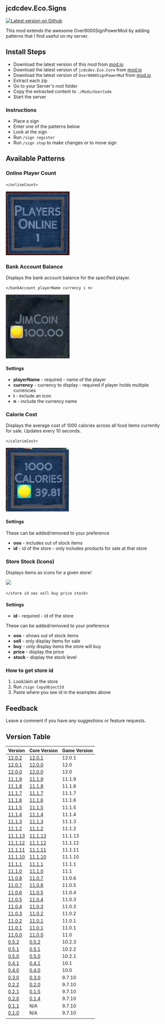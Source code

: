 ## jcdcdev.Eco.Signs

[![Latest version on Github](https://badgen.net/github/tag/jcdcdev/jcdcdev.Eco.Signs?color=3a93b4&label=Mod)](https://github.com/jcdcdev/jcdcdev.Eco.Signs/releases/latest)

This mod extends the awesome Over9000SignPowerMod by adding patterns that I find useful on my server.

## Install Steps

- Download the latest version of this mod from [mod.io](https://mod.io/g/eco/m/jcdcdevecosigns)
- Download the latest version of `jcdcdev.Eco.Core` from [mod.io](https://mod.io/g/eco/m/jcdcdevecocore)
- Download the latest version of `Over9000SignPowerMod` from [mod.io](https://mod.io/g/eco/m/over9000signpowermod)
- Extract each zip
- Go to your Server's root folder
- Copy the extracted content to `./Mods/UserCode`
- Start the server

### Instructions

- Place a sign
- Enter one of the patterns below
- Look at the sign
- Run `/sign register`
- Run `/sign stop` to make changes or to move sign

## Available Patterns

### Online Player Count

`</onlineCount>`

![onlineCount.png](https://github.com/jcdcdev/jcdcdev.Eco.Signs/blob/main/docs/screenshots/onlineCount.png?raw=true)

### Bank Account Balance

Displays the bank account balance for the specified player.

`</bankAccount playerName currency i n>`

![bankAccount.png](https://github.com/jcdcdev/jcdcdev.Eco.Signs/blob/main/docs/screenshots/bankAccount.png?raw=true)

#### Settings

- **playerName** - required - name of the player
- **currency** - currency to display - required if player holds multiple currencies
- **i** - include an icon
- **n** - include the currency name

### Calorie Cost

Displays the average cost of 1000 calories across all food items currently for sale. Updates every 10 seconds.

`</calorieCost>`

![calorieCount.png](https://github.com/jcdcdev/jcdcdev.Eco.Signs/blob/main/docs/screenshots/calorieCount.png?raw=true)

#### Settings

These can be added/removed to your preference

- **oos** - includes out of stock items
- **id** - id of the store - only includes products for sale at that store

### Store Stock (Icons)

Displays items as icons for a given store!

![](https://image.modcdn.io/members/2215/26012295/profile/store.gif)

`</store id oos sell buy price stock>`

#### Settings

- **id** - required - id of the store

These can be added/removed to your preference

- **oos** - shows out of stock items
- **sell** - only display items for sale
- **buy** - only display items the store will buy
- **price** - display the price
- **stock** - display the stock level

### How to get store id

1. Look/aim at the store
2. Run `/sign CopyObjectId`
3. Paste where you see id in the examples above

## Feedback

Leave a comment if you have any suggestions or feature requests.

## Version Table
| Version | Core Version | Game Version |
|-----|---------| -----------|
| [12.0.2](https://github.com/jcdcdev/jcdcdev.Eco.Signs/releases/tag/12.0.2) | [12.0.1](https://github.com/jcdcdev/jcdcdev.Eco.Core/releases/tag/12.0.1) | 12.0.1 |
| [12.0.1](https://github.com/jcdcdev/jcdcdev.Eco.Signs/releases/tag/12.0.1) | [12.0.0](https://github.com/jcdcdev/jcdcdev.Eco.Core/releases/tag/12.0.0) | 12.0 |
| [12.0.0](https://github.com/jcdcdev/jcdcdev.Eco.Signs/releases/tag/12.0.0) | [12.0.0](https://github.com/jcdcdev/jcdcdev.Eco.Core/releases/tag/12.0.0) | 12.0 |
| [11.1.9](https://github.com/jcdcdev/jcdcdev.Eco.Signs/releases/tag/11.1.9) | [11.1.9](https://github.com/jcdcdev/jcdcdev.Eco.Core/releases/tag/11.1.9) | 11.1.9 |
| [11.1.8](https://github.com/jcdcdev/jcdcdev.Eco.Signs/releases/tag/11.1.8) | [11.1.8](https://github.com/jcdcdev/jcdcdev.Eco.Core/releases/tag/11.1.8) | 11.1.8 |
| [11.1.7](https://github.com/jcdcdev/jcdcdev.Eco.Signs/releases/tag/11.1.7) | [11.1.7](https://github.com/jcdcdev/jcdcdev.Eco.Core/releases/tag/11.1.7) | 11.1.7 |
| [11.1.6](https://github.com/jcdcdev/jcdcdev.Eco.Signs/releases/tag/11.1.6) | [11.1.6](https://github.com/jcdcdev/jcdcdev.Eco.Core/releases/tag/11.1.6) | 11.1.6 |
| [11.1.5](https://github.com/jcdcdev/jcdcdev.Eco.Signs/releases/tag/11.1.5) | [11.1.5](https://github.com/jcdcdev/jcdcdev.Eco.Core/releases/tag/11.1.5) | 11.1.5 |
| [11.1.4](https://github.com/jcdcdev/jcdcdev.Eco.Signs/releases/tag/11.1.4) | [11.1.4](https://github.com/jcdcdev/jcdcdev.Eco.Core/releases/tag/11.1.4) | 11.1.4 |
| [11.1.3](https://github.com/jcdcdev/jcdcdev.Eco.Signs/releases/tag/11.1.3) | [11.1.3](https://github.com/jcdcdev/jcdcdev.Eco.Core/releases/tag/11.1.3) | 11.1.3 |
| [11.1.2](https://github.com/jcdcdev/jcdcdev.Eco.Signs/releases/tag/11.1.2) | [11.1.2](https://github.com/jcdcdev/jcdcdev.Eco.Core/releases/tag/11.1.2) | 11.1.2 |
| [11.1.13](https://github.com/jcdcdev/jcdcdev.Eco.Signs/releases/tag/11.1.13) | [11.1.13](https://github.com/jcdcdev/jcdcdev.Eco.Core/releases/tag/11.1.13) | 11.1.13 |
| [11.1.12](https://github.com/jcdcdev/jcdcdev.Eco.Signs/releases/tag/11.1.12) | [11.1.12](https://github.com/jcdcdev/jcdcdev.Eco.Core/releases/tag/11.1.12) | 11.1.12 |
| [11.1.11](https://github.com/jcdcdev/jcdcdev.Eco.Signs/releases/tag/11.1.11) | [11.1.11](https://github.com/jcdcdev/jcdcdev.Eco.Core/releases/tag/11.1.11) | 11.1.11 |
| [11.1.10](https://github.com/jcdcdev/jcdcdev.Eco.Signs/releases/tag/11.1.10) | [11.1.10](https://github.com/jcdcdev/jcdcdev.Eco.Core/releases/tag/11.1.10) | 11.1.10 |
| [11.1.1](https://github.com/jcdcdev/jcdcdev.Eco.Signs/releases/tag/11.1.1) | [11.1.1](https://github.com/jcdcdev/jcdcdev.Eco.Core/releases/tag/11.1.1) | 11.1.1 |
| [11.1.0](https://github.com/jcdcdev/jcdcdev.Eco.Signs/releases/tag/11.1.0) | [11.1.0](https://github.com/jcdcdev/jcdcdev.Eco.Core/releases/tag/11.1.0) | 11.1 |
| [11.0.8](https://github.com/jcdcdev/jcdcdev.Eco.Signs/releases/tag/11.0.8) | [11.0.7](https://github.com/jcdcdev/jcdcdev.Eco.Core/releases/tag/11.0.7) | 11.0.6 |
| [11.0.7](https://github.com/jcdcdev/jcdcdev.Eco.Signs/releases/tag/11.0.7) | [11.0.6](https://github.com/jcdcdev/jcdcdev.Eco.Core/releases/tag/11.0.6) | 11.0.5 |
| [11.0.6](https://github.com/jcdcdev/jcdcdev.Eco.Signs/releases/tag/11.0.6) | [11.0.5](https://github.com/jcdcdev/jcdcdev.Eco.Core/releases/tag/11.0.5) | 11.0.4 |
| [11.0.5](https://github.com/jcdcdev/jcdcdev.Eco.Signs/releases/tag/11.0.5) | [11.0.4](https://github.com/jcdcdev/jcdcdev.Eco.Core/releases/tag/11.0.4) | 11.0.3 |
| [11.0.4](https://github.com/jcdcdev/jcdcdev.Eco.Signs/releases/tag/11.0.4) | [11.0.3](https://github.com/jcdcdev/jcdcdev.Eco.Core/releases/tag/11.0.3) | 11.0.3 |
| [11.0.3](https://github.com/jcdcdev/jcdcdev.Eco.Signs/releases/tag/11.0.3) | [11.0.2](https://github.com/jcdcdev/jcdcdev.Eco.Core/releases/tag/11.0.2) | 11.0.2 |
| [11.0.2](https://github.com/jcdcdev/jcdcdev.Eco.Signs/releases/tag/11.0.2) | [11.0.1](https://github.com/jcdcdev/jcdcdev.Eco.Core/releases/tag/11.0.1) | 11.0.1 |
| [11.0.1](https://github.com/jcdcdev/jcdcdev.Eco.Signs/releases/tag/11.0.1) | [11.0.1](https://github.com/jcdcdev/jcdcdev.Eco.Core/releases/tag/11.0.1) | 11.0.1 |
| [11.0.0](https://github.com/jcdcdev/jcdcdev.Eco.Signs/releases/tag/11.0.0) | [11.0.0](https://github.com/jcdcdev/jcdcdev.Eco.Core/releases/tag/11.0.0) | 11.0 |
| [0.5.2](https://github.com/jcdcdev/jcdcdev.Eco.Signs/releases/tag/0.5.2) | [0.5.2](https://github.com/jcdcdev/jcdcdev.Eco.Core/releases/tag/0.5.2) | 10.2.3 |
| [0.5.1](https://github.com/jcdcdev/jcdcdev.Eco.Signs/releases/tag/0.5.1) | [0.5.1](https://github.com/jcdcdev/jcdcdev.Eco.Core/releases/tag/0.5.1) | 10.2.2 |
| [0.5.0](https://github.com/jcdcdev/jcdcdev.Eco.Signs/releases/tag/0.5.0) | [0.5.0](https://github.com/jcdcdev/jcdcdev.Eco.Core/releases/tag/0.5.0) | 10.2.1 |
| [0.4.1](https://github.com/jcdcdev/jcdcdev.Eco.Signs/releases/tag/0.4.1) | [0.4.1](https://github.com/jcdcdev/jcdcdev.Eco.Core/releases/tag/0.4.1) | 10.1 |
| [0.4.0](https://github.com/jcdcdev/jcdcdev.Eco.Signs/releases/tag/0.4.0) | [0.4.0](https://github.com/jcdcdev/jcdcdev.Eco.Core/releases/tag/0.4.0) | 10.0 |
| [0.3.0](https://github.com/jcdcdev/jcdcdev.Eco.Signs/releases/tag/0.3.0) | [0.3.0](https://github.com/jcdcdev/jcdcdev.Eco.Core/releases/tag/0.3.0) | 9.7.10 |
| [0.2.2](https://github.com/jcdcdev/jcdcdev.Eco.Signs/releases/tag/0.2.2) | [0.2.0](https://github.com/jcdcdev/jcdcdev.Eco.Core/releases/tag/0.2.0) | 9.7.10 |
| [0.2.1](https://github.com/jcdcdev/jcdcdev.Eco.Signs/releases/tag/0.2.1) | [0.1.5](https://github.com/jcdcdev/jcdcdev.Eco.Core/releases/tag/0.1.5) | 9.7.10 |
| [0.2.0](https://github.com/jcdcdev/jcdcdev.Eco.Signs/releases/tag/0.2.0) | [0.1.4](https://github.com/jcdcdev/jcdcdev.Eco.Core/releases/tag/0.1.4) | 9.7.10 |
| [0.1.1](https://github.com/jcdcdev/jcdcdev.Eco.Signs/releases/tag/0.1.1) | N/A | 9.7.10 |
| [0.1.0](https://github.com/jcdcdev/jcdcdev.Eco.Signs/releases/tag/0.1.0) | N/A | 9.7.10 |
| [](https://github.com/jcdcdev/jcdcdev.Eco.Signs/releases/tag/) | [](https://github.com/jcdcdev/jcdcdev.Eco.Core/releases/tag/) |  |
